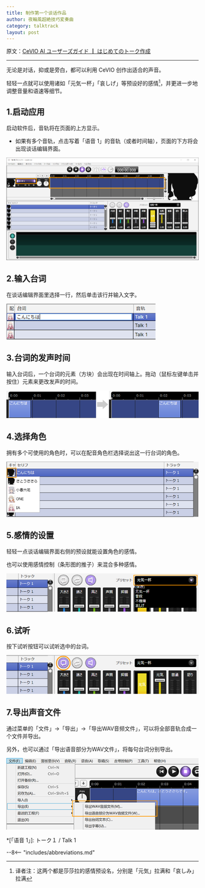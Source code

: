 ```yaml
---
title: 制作第一个谈话作品
author: 夜輪風超絶技巧変奏曲
category: talktrack
layout: post
---
```

原文：[CeVIO AI ユーザーズガイド ┃ はじめてのトーク作成](https://cevio.jp/guide/cevio_ai/tutorial_talk/)

---

无论是对话，抑或是旁白，都可以利用 CeVIO 创作出适合的声音。

轻轻一点就可以使用诸如「元気一杯」「哀しげ」等预设好的感情[^1]，并更进一步地调整音量和语速等细节。

## 1.启动应用

启动软件后，音轨将在页面的上方显示。

* 如果有多个音轨，点击写着「语音 1」的音轨（或者时间轴），页面的下方将会出现谈话编辑界面。

![interface](images/3.1.1.png)

## 2.输入台词

在谈话编辑界面里选择一行，然后单击该行并输入文字。

![input text](images/3.1.2.png)

## 3.台词的发声时间

输入台词后，一个台词的元素（方块）会出现在时间轴上。拖动（鼠标左键单击并按住）元素来更改发声的时间。

![change utterance time](images/3.1.3.png)

## 4.选择角色

拥有多个可使用的角色时，可以在配音角色栏选择说出这一行台词的角色。

![select cast](images/3.1.4.png)

## 5.感情的设置

轻轻一点谈话编辑界面右侧的预设就能设置角色的感情。

也可以使用感情控制（条形图的推子）来混合多种感情。

![set emotion](images/3.1.5.png)

## 6.试听

按下试听按钮可以试听选中的台词。

![preview](images/3.1.6.png)

## 7.导出声音文件

通过菜单的「文件」→「导出」→「导出WAV音频文件」，可以将全部音轨合成一个文件并导出。

另外，也可以通过「导出语音部分为WAV文件」，将每句台词分别导出。

![export](images/3.1.7.png)

[^1]: 译者注：这两个都是莎莎拉的感情预设名，分别是「元気」拉满和「哀しみ」拉满

*[「语音 1」]: トーク１ / Talk 1

--8<-- "includes/abbreviations.md"
